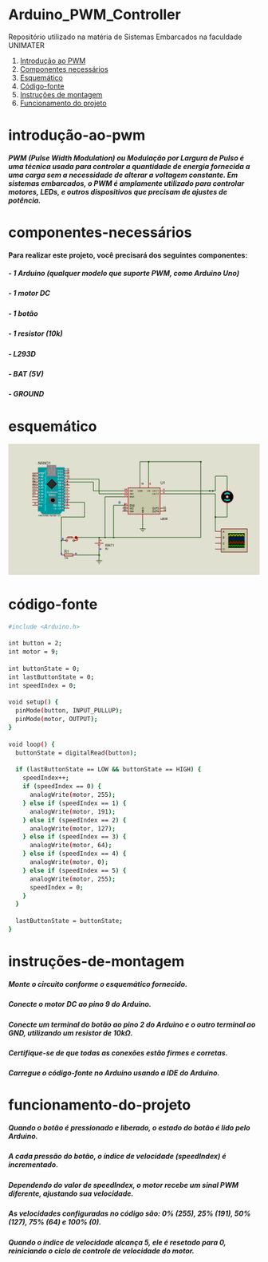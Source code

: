 # Arduino_PWM_Controller
Repositório utilizado na matéria de Sistemas Embarcados na faculdade UNIMATER

1. [Introdução ao PWM](#introdução-ao-pwm)
2. [Componentes necessários](#componentes-necessários)
3. [Esquemático](#esquemático)
4. [Código-fonte](#código-fonte)
5. [Instruções de montagem](#instruções-de-montagem)
6. [Funcionamento do projeto](#funcionamento-do-projeto)


# introdução-ao-pwm

##### PWM (Pulse Width Modulation) ou Modulação por Largura de Pulso é uma técnica usada para controlar a quantidade de energia fornecida a uma carga sem a necessidade de alterar a voltagem constante. Em sistemas embarcados, o PWM é amplamente utilizado para controlar motores, LEDs, e outros dispositivos que precisam de ajustes de potência.

# componentes-necessários

#### Para realizar este projeto, você precisará dos seguintes componentes:

##### - 1 Arduino (qualquer modelo que suporte PWM, como Arduino Uno)
##### - 1 motor DC
##### - 1 botão
##### - 1 resistor (10k)
##### - L293D
##### - BAT (5V)
##### - GROUND

# esquemático

![alt text](schematics/PWM.png)

# código-fonte
```sh
#include <Arduino.h>

int button = 2;
int motor = 9;

int buttonState = 0;
int lastButtonState = 0;
int speedIndex = 0; 

void setup() {
  pinMode(button, INPUT_PULLUP);
  pinMode(motor, OUTPUT);
}

void loop() {
  buttonState = digitalRead(button);

  if (lastButtonState == LOW && buttonState == HIGH) {
    speedIndex++;
    if (speedIndex == 0) {
      analogWrite(motor, 255);
    } else if (speedIndex == 1) {
      analogWrite(motor, 191);
    } else if (speedIndex == 2) {
      analogWrite(motor, 127);
    } else if (speedIndex == 3) {
      analogWrite(motor, 64);
    } else if (speedIndex == 4) {
      analogWrite(motor, 0);
    } else if (speedIndex == 5) {
      analogWrite(motor, 255);
      speedIndex = 0;
    }
  }

  lastButtonState = buttonState;
}

```

# instruções-de-montagem

##### Monte o circuito conforme o esquemático fornecido.
##### Conecte o motor DC ao pino 9 do Arduino.
##### Conecte um terminal do botão ao pino 2 do Arduino e o outro terminal ao GND, utilizando um resistor de 10kΩ.
##### Certifique-se de que todas as conexões estão firmes e corretas.
##### Carregue o código-fonte no Arduino usando a IDE do Arduino.

# funcionamento-do-projeto

##### Quando o botão é pressionado e liberado, o estado do botão é lido pelo Arduino.
##### A cada pressão do botão, o índice de velocidade (speedIndex) é incrementado.
##### Dependendo do valor de speedIndex, o motor recebe um sinal PWM diferente, ajustando sua velocidade.
##### As velocidades configuradas no código são: 0% (255), 25% (191), 50% (127), 75% (64) e 100% (0).
##### Quando o índice de velocidade alcança 5, ele é resetado para 0, reiniciando o ciclo de controle de velocidade do motor.
